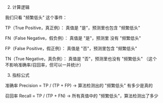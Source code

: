2. 计算逻辑

我们只看 "频繁低头" 这个事件：

TP（True Positive，真正例）：
真值是 "是"，预测里也包含 "频繁低头"

FN（False Negative，假负例）：
真值是 "是"，预测里 没有 "频繁低头"

FP（False Positive，假正例）：
真值是 "否"，预测里包含 "频繁低头"

TN（True Negative，真负例）：
真值是 "否"，预测里也没有 "频繁低头"
（这个不影响准确率/召回率，但可以一并统计）

3. 指标公式

准确率 Precision = TP / (TP + FP)
→ 算法检测出的 "频繁低头" 有多少是真的

召回率 Recall = TP / (TP + FN)
→ 所有真值中的 "频繁低头"，算法检测出了多少